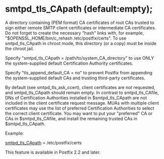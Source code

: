 # smtpd_tls_CApath (default:empty); 

 A directory containing (PEM format) CA certificates of root CAs
trusted to sign either remote SMTP client certificates or intermediate CA
certificates. Do not forget to create the necessary "hash" links with,
for example, "$OPENSSL_HOME/bin/c_rehash /etc/postfix/certs". To use
smtpd_tls_CApath in chroot mode, this directory (or a copy) must be
inside the chroot jail. 

 Specify "smtpd_tls_CApath = /path/to/system_CA_directory" to
use ONLY the system-supplied default Certification Authority certificates.


 Specify "tls_append_default_CA = no" to prevent Postfix from
appending the system-supplied default CAs and trusting third-party
certificates. 

 By default (see smtpd_tls_ask_ccert), client certificates are
not requested, and smtpd_tls_CApath should remain empty. In contrast
to smtpd_tls_CAfile, DNs of Certification Authorities installed
in $smtpd_tls_CApath are not included in the client certificate
request message. MUAs with multiple client certificates may use the
list of preferred Certification Authorities to select the correct
client certificate.  You may want to put your "preferred" CA or
CAs in $smtpd_tls_CAfile, and install the remaining trusted CAs in
$smtpd_tls_CApath. 

 Example: 


<a href="postconf.5.html#smtpd_tls_CApath">smtpd_tls_CApath</a> = /etc/postfix/certs


 This feature is available in Postfix 2.2 and later.  


